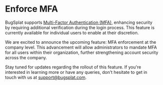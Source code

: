 # Enforce MFA

BugSplat supports [Multi-Factor Authentication (MFA)](multi-factor-authentication-mfa.md), enhancing security by requiring additional verification during the login process. This feature is currently available for individual users to enable at their discretion.

We are excited to announce the upcoming feature: MFA enforcement at the company level. This advancement will allow administrators to mandate MFA for all users within their organization, further strengthening account security across the company.

Stay tuned for updates regarding the rollout of this feature. If you're interested in learning more or have any queries, don't hesitate to get in touch with us at [support@bugsplat.com](mailto:support@bugsplat.com).
